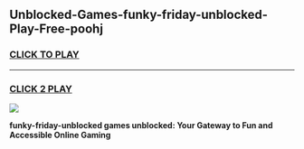 
## Unblocked-Games-funky-friday-unblocked-Play-Free-poohj
<h3>
<a href="https://premium76.site?title=funky-friday-unblocked&ref=12A">CLICK TO PLAY</a></h3>
<hr>

<h3>
<a href="https://premium76.site?title=funky-friday-unblocked&ref=12A">CLICK 2 PLAY</a>
  
</h3>

<a href="https://premium76.site?title=funky-friday-unblocked&ref=12A"><img src="https://clearcache.store/games.png"></a>


**funky-friday-unblocked games unblocked: Your Gateway to Fun and Accessible Online Gaming**
